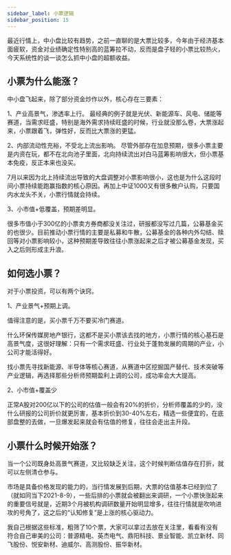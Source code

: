 ```yaml
---
sidebar_label: 小票逻辑
sidebar_position: 15
---
```


最近行情上，中小盘比较有趋势，之前一直聊的是大票比较多，今年由于经济基本面疲软，资金对业绩确定性特别高的蓝筹拉不动，反而是盘子轻的小票比较热火，今天系统性的谈一谈怎么抓中小盘的超额收益。

## 小票为什么能涨？

中小盘飞起来，除了部分资金炒作以外，核心存在三要素：

1、产业高景气，渗透率上行。
最经典的例子就是光伏、新能源车、风电、储能等赛道，当需求旺盛，特别是海外需求持续旺盛的时候，行业就没那么卷，大票涨起来，小票跟着飞，弹性好，反而比大票涨的更猛。

2、内部流动性充裕，不受北上流出影响。
尽管外部存在加息预期，很多小票主要是内资在玩，都不在北向池子里面，北向持续流出对白马蓝筹影响很大，但小票基本免疫，反正本来也没买。

7月以来因为北上持续流出导致的大盘调整对小票影响很小，这也是为什么这段时间小票持续能跑赢指数的核心原因。再加上中证1000又有很多散户认购，只要国内水龙头不关，小票行情就会持续。

3、小市值+低覆盖，预期差明显。

很多市值小于300亿的小票卖方券商都没关注过，研报都没写过几篇，公募基金买的也很少。目前推动小票行情的主要是私募和牛散，公募基金的各种内外勾结、赎回等对小票影响较小，这种预期差导致往往小票涨起来之后才被公募基金发现，买入之后则形成主升浪。

## 如何选小票？

对于小票投资，可以有两个诀窍。

1、产业景气+预期上调。

值得注意的是，买小票千万不要买冷门赛道。

什么环保传媒房地产银行，这都不是买小票该去找的地方，小票行情的核心基石是高景气度，这很好理解：只有一个需求旺盛、行业处于蓬勃发展的周期的产业，小公司才能活得好。

找小票先寻找新能源、半导体等核心赛道，从赛道中区挖掘国产替代、技术突破等产业逻辑，再选择那些分析师预期盈利上调的公司，成功率会大大提高。

2、小市值+覆盖少

正常A股对200亿以下的公司的估值一般会有20%的折价，分析师覆盖的少的，没什么研报的公司折价就更厉害，基本折价到30-40%左右，精选一些便宜的，在底部盘整的去做，一旦爆发起来就会有估值的修复，往往会走出主升段。

## 小票什么时候开始涨？

当一个公司既身处高景气赛道，又比较缺乏关注，这个时候判断估值存在打折，就可以左侧清仓参与。

市场是具备价格发现的能力的，当行情发展到后期，大票的估值基本已经到位了（就如同当下2021-8-9），一些后排的小票就会被翻出来调研，一个小票快涨起来的重要信号就是，近期3个月被机构调研数量开始明显增多，往往行情就是吹响进攻的号角了，这之后的“认知修复”是上涨的核心驱动力。

我自己根据这些标准，粗筛了10个票，大家可以拿过去放在关注里，看看有没有符合自己审美的公司：普源精电、英杰电气、鼎阳科技、景业智能、凯立新材、同飞股份、悦安新材、迪威尔、高测股份、振华新材。
